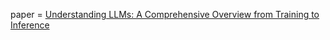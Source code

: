 paper = [Understanding LLMs: A Comprehensive Overview from Training to Inference](https://arxiv.org/pdf/2401.02038v2)

